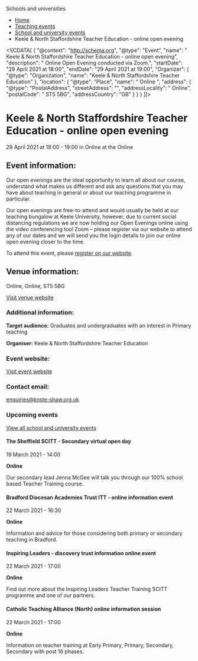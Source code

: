 Schools and universities

*   [Home](/)
*   [Teaching events](/teaching-events)
*   [School and university events](/teaching-events/training-provider-events)
*   Keele & North Staffordshire Teacher Education - online open evening

<!\[CDATA\[ { "@context": "http://schema.org", "@type": "Event", "name": " Keele &amp; North Staffordshire Teacher Education - online open evening", "description": " Online Open Evening conducted via Zoom.", "startDate": "29 April 2021 at 18:00", "endDate": "29 April 2021 at 19:00", "Organizer": { "@type": "Organization", "name": "Keele &amp; North Staffordshire Teacher Education" }, "location": { "@type": "Place", "name": " Online ", "address": { "@type": "PostalAddress", "streetAddress": "", "addressLocality": " Online", "postalCode": " ST5 5BG", "addressCountry": "GB" } } } \]\]>

Keele & North Staffordshire Teacher Education - online open evening
===================================================================

29 April 2021 at 18:00 - 19:00 in Online at the Online

Event information:
------------------

Our open evenings are the ideal opportunity to learn all about our course, understand what makes us different and ask any questions that you may have about teaching in general or about our teaching programme in particular.

Our open evenings are free-to-attend and would usually be held at our teaching bungalow at Keele University, however, due to current social distancing regulations we are now holding our Open Evenings online using the video conferencing tool Zoom – please register via our website to attend any of our dates and we will send you the login details to join our online open evening closer to the time.

To attend this event, please [register on our website](https://knste-shaw.org.uk/).

Venue information:
------------------

Online, Online, ST5 5BG

[Visit venue website](https://knste-shaw.org.uk/ "Online")

### Additional information:

**Target audience:** Graduates and undergraduates with an interest in Primary teaching

**Organiser:** Keele & North Staffordshire Teacher Education

### Event website:

[Visit event website](https://knste-shaw.org.uk/)

### Contact email:

[enquiries@knste-shaw.org.uk](mailto:enquiries@knste-shaw.org.uk)

### Upcoming events

[View all school and university events](/teaching-events/training-provider-events)

[](/teaching-events/training-provider-events/210319-the-sheffield-scitt-secondary-virtual-open-day)

#### The Sheffield SCITT - Secondary virtual open day

19 March 2021 - 14:00

**Online**

Our secondary lead Jenna McGee will talk you through our 100% school based Teacher Training course.

[](/teaching-events/training-provider-events/210322-bradford-diocesan-academies-trust-itt-online-information-event)

#### Bradford Diocesan Academies Trust ITT - online information event

22 March 2021 - 16:30

**Online**

Information and advice for those considering both primary or secondary teaching in Bradford.

[](/teaching-events/training-provider-events/210322-inspiring-leaders-discovery-trust-information-online-event)

#### Inspiring Leaders - discovery trust information online event

22 March 2021 - 17:00

**Online**

Find out more about the Inspiring Leaders Teacher Training SCITT programme and one of our partners.

[](/teaching-events/training-provider-events/210322-catholic-teaching-alliance-north-online-information-session)

#### Catholic Teaching Alliance (North) online information session

22 March 2021 - 17:00

**Online**

Information on teacher training at Early Primary, Primary, Secondary, Secondary with post 16 phases.